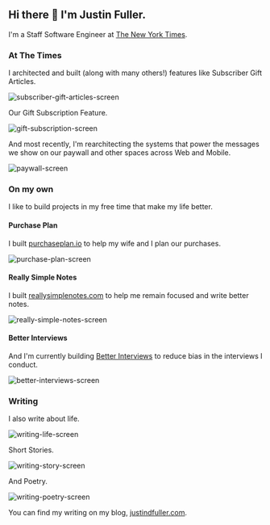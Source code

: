 ## Hi there 👋 I'm Justin Fuller.

I'm a Staff Software Engineer at [The New York Times](https://open.nytimes.com).

### At The Times

I architected and built (along with many others!) features like Subscriber Gift Articles.

![subscriber-gift-articles-screen](https://user-images.githubusercontent.com/11914897/203818464-289c25e1-7fe5-4dbc-bb85-033aeafa6ad7.png)

Our Gift Subscription Feature.

![gift-subscription-screen](https://user-images.githubusercontent.com/11914897/203818857-dc1e87f0-a5cf-48a3-94f3-4d619917df4d.png)

And most recently, I'm rearchitecting the systems that power the messages we show on our paywall and other spaces across Web and Mobile.

![paywall-screen](https://user-images.githubusercontent.com/11914897/203819484-2915d7f6-35e8-4cf0-ba9b-f972180734b4.png)

### On my own

I like to build projects in my free time that make my life better.

#### Purchase Plan

I built [purchaseplan.io](https://www.purchaseplan.io) to help my wife and I plan our purchases.

![purchase-plan-screen](https://user-images.githubusercontent.com/11914897/203820085-cd01c6d7-c29a-4fb2-94ed-4aa3914ba61f.png)

#### Really Simple Notes

I built [reallysimplenotes.com](https://www.reallysimplenotes.com) to help me remain focused and write better notes.

![really-simple-notes-screen](https://user-images.githubusercontent.com/11914897/203820596-c7cb88d0-9398-484f-9c93-4a5a8e661ced.png)

#### Better Interviews

And I'm currently building [Better Interviews](https://interviews.justindfuller.com) to reduce bias in the interviews I conduct.

![better-interviews-screen](https://user-images.githubusercontent.com/11914897/203820985-b7243180-fa72-4950-8cb0-cb2a786b6a05.png)

### Writing

I also write about life.

![writing-life-screen](https://user-images.githubusercontent.com/11914897/203823941-467877e8-d4c0-4805-b544-0f04790f9047.png)

Short Stories.

![writing-story-screen](https://user-images.githubusercontent.com/11914897/203824062-832d88b5-d30d-485a-85de-7fbb56324904.png)

And Poetry.

![writing-poetry-screen](https://user-images.githubusercontent.com/11914897/203824176-634fbc48-1072-4b8a-af93-63f2857b9f22.png)

You can find my writing on my blog, [justindfuller.com](https://www.justindfuller.com).
